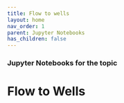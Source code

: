 ```yaml
---
title: Flow to wells
layout: home
nav_order: 1
parent: Jupyter Notebooks
has_children: false
---
```


### Jupyter Notebooks for the topic

# Flow to Wells 

